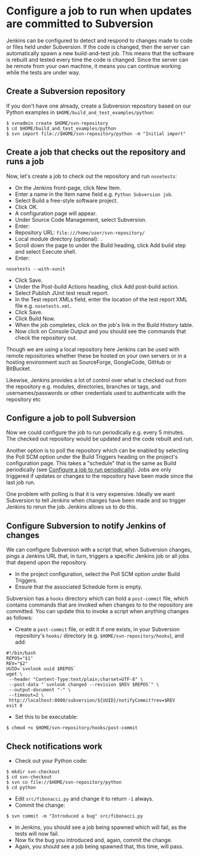 Configure a job to run when updates are committed to Subversion
===============================================================

Jenkins can be configured to detect and respond to changes made to code or files held under Subversion. If the code is changed, then the server can automatically spawn a new build-and-test job. This means that the software is rebuilt and tested every time the code is changed. Since the server can be remote from your own machine, it means you can continue working while the tests are under way.

Create a Subversion repository
------------------------------

If you don't have one already, create a Subversion repository based on our Python examples in `$HOME/build_and_test_examples/python`:

```
$ svnadmin create $HOME/svn-repository
$ cd $HOME/build_and_test_examples/python
$ svn import file://$HOME/svn-repository/python -m "Initial import"
```

Create a job that checks out the repository and runs a job
----------------------------------------------------------

Now, let's create a job to check out the repository and run `nosetests`:

* On the Jenkins front-page, click New Item.
* Enter a name in the Item name field e.g. `Python Subversion job`.
* Select Build a free-style software project.
* Click OK.
* A configuration page will appear.
* Under Source Code Management, select Subversion.
* Enter:
 * Repository URL: `file:///home/user/svn-repository/`
 * Local module directory (optional): `.`
* Scroll down the page to under the Build heading, click Add build step and select Execute shell.
* Enter:

```
nosetests --with-xunit
```

* Click Save.
* Under the Post-build Actions heading, click Add post-build action.
* Select Publish JUnit test result report.
* In the Test report XMLs field, enter the location of the test report XML file e.g. `nosetests.xml`.
* Click Save.
* Click Build Now.
* When the job completes, click on the job's link in the Build History table.
* Now click on Console Output and you should see the commands that check the repository out.

Though we are using a local repository here Jenkins can be used with remote repositories whether these be hosted on your own servers or in a hosting environment such as SourceForge, GoogleCode, GitHub or BitBucket. 

Likewise, Jenkins provides a lot of control over what is checked out from the repository e.g. modules, directories, branches or tags, and usernames/passwords or other credentials used to authenticate with the repository etc

Configure a job to poll Subversion
----------------------------------

Now we could configure the job to run periodically e.g. every 5 minutes. The checked out repository would be updated and the code rebuilt and run. 

Another option is to poll the repository which can be enabled by selecting the Poll SCM option under the Build Triggers heading on the project's configuration page. This takes a "schedule" that is the same as Build periodically (see [Configure a job to run periodically](./Periodic.md)). Jobs are only triggered if updates or changes to the repository have been made since the last job run.

One problem with polling is that it is very expensive. Ideally we want Subversion to tell Jenkins when changes have been made and so trigger Jenkins to rerun the job. Jenkins allows us to do this.

Configure Subversion to notify Jenkins of changes
-------------------------------------------------

We can configure Subversion with a script that, when Subversion changes, pings a Jenkins URL that, in turn, triggers a specific Jenkins job or all jobs that depend upon the repository.

* In the project configuration, select the Poll SCM option under Build Triggers. 
* Ensure that the associated Schedule form is empty.

Subversion has a `hooks` directory which can hold a `post-commit` file, which contains commands that are invoked when changes to to the repository are committed. You can update this to invoke a script when anything changes as follows:

 * Create a `post-commit` file, or edit it if one exists, in your Subversion repository's `hooks/` directory (e.g. `$HOME/svn-repository/hooks`), and add:

```
#!/bin/bash
REPOS="$1"
REV="$2"
UUID=`svnlook uuid $REPOS`
wget \
 --header "Content-Type:text/plain;charset=UTF-8" \
 --post-data "`svnlook changed --revision $REV $REPOS`" \
 --output-document "-" \
 --timeout=2 \
 http://localhost:8080/subversion/${UUID}/notifyCommit?rev=$REV 
exit 0
```

* Set this to be executable:

```
$ chmod +x $HOME/svn-repository/hooks/post-commit
```

Check notifications work
------------------------

* Check out your Python code:

```
$ mkdir svn-checkout
$ cd svn-checkout
$ svn co file://$HOME/svn-repository/python
$ cd python
```

* Edit `src/fibonacci.py` and change it to return `-1` always.
* Commit the change:

```
$ svn commit -m "Introduced a bug" src/fibonacci.py
```

* In Jenkins, you should see a job being spawned which will fail, as the tests will now fail.
* Now fix the bug you introduced and, again, commit the change.
* Again, you should see a job being spawned that, this time, will pass.
